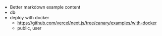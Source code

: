 - Better markdown example content
- db
- deploy with docker
  - https://github.com/vercel/next.js/tree/canary/examples/with-docker
  - public, user
